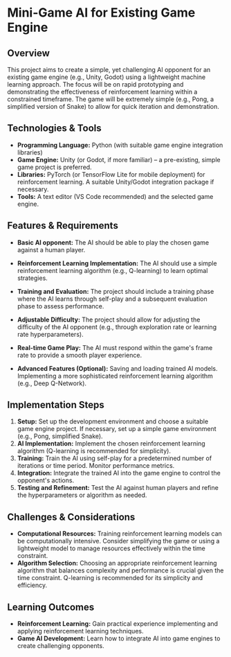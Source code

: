 # Mini-Game AI for Existing Game Engine

## Overview

This project aims to create a simple, yet challenging AI opponent for an existing game engine (e.g., Unity, Godot) using a lightweight machine learning approach. The focus will be on rapid prototyping and demonstrating the effectiveness of reinforcement learning within a constrained timeframe.  The game will be extremely simple (e.g., Pong, a simplified version of Snake) to allow for quick iteration and demonstration.

## Technologies & Tools

* **Programming Language:** Python (with suitable game engine integration libraries)
* **Game Engine:** Unity (or Godot, if more familiar) – a pre-existing, simple game project is preferred.
* **Libraries:** PyTorch (or TensorFlow Lite for mobile deployment) for reinforcement learning.  A suitable Unity/Godot integration package if necessary.
* **Tools:** A text editor (VS Code recommended) and the selected game engine.

## Features & Requirements

- **Basic AI opponent:** The AI should be able to play the chosen game against a human player.
- **Reinforcement Learning Implementation:** The AI should use a simple reinforcement learning algorithm (e.g., Q-learning) to learn optimal strategies.
- **Training and Evaluation:** The project should include a training phase where the AI learns through self-play and a subsequent evaluation phase to assess performance.
- **Adjustable Difficulty:** The project should allow for adjusting the difficulty of the AI opponent (e.g., through exploration rate or learning rate hyperparameters).
- **Real-time Game Play:** The AI must respond within the game's frame rate to provide a smooth player experience.

- **Advanced Features (Optional):**  Saving and loading trained AI models.  Implementing a more sophisticated reinforcement learning algorithm (e.g., Deep Q-Network).

## Implementation Steps

1. **Setup:** Set up the development environment and choose a suitable game engine project.  If necessary, set up a simple game environment (e.g., Pong, simplified Snake).
2. **AI Implementation:** Implement the chosen reinforcement learning algorithm (Q-learning is recommended for simplicity).
3. **Training:** Train the AI using self-play for a predetermined number of iterations or time period.  Monitor performance metrics.
4. **Integration:** Integrate the trained AI into the game engine to control the opponent's actions.
5. **Testing and Refinement:** Test the AI against human players and refine the hyperparameters or algorithm as needed.

## Challenges & Considerations

- **Computational Resources:** Training reinforcement learning models can be computationally intensive.  Consider simplifying the game or using a lightweight model to manage resources effectively within the time constraint.
- **Algorithm Selection:** Choosing an appropriate reinforcement learning algorithm that balances complexity and performance is crucial given the time constraint.  Q-learning is recommended for its simplicity and efficiency.

## Learning Outcomes

- **Reinforcement Learning:** Gain practical experience implementing and applying reinforcement learning techniques.
- **Game AI Development:** Learn how to integrate AI into game engines to create challenging opponents.

